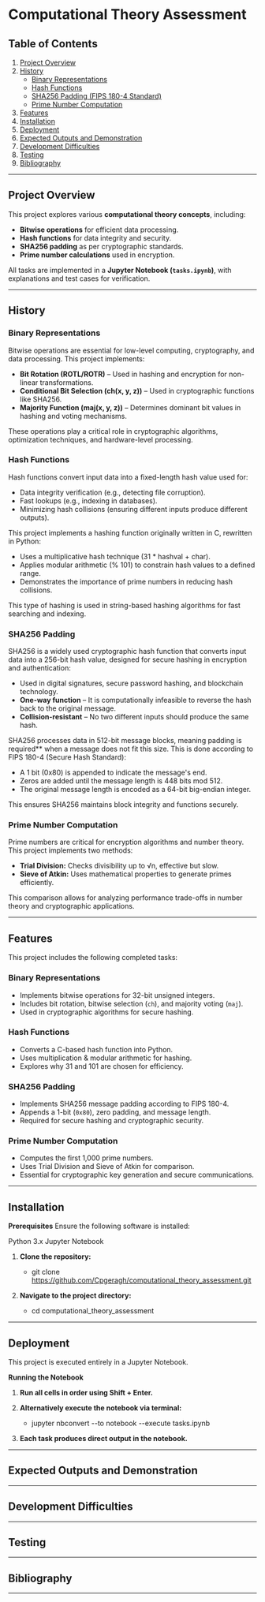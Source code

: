 # **Computational Theory Assessment**

## **Table of Contents**
1. [Project Overview](#project-overview)  
2. [History](#history)  
   - [Binary Representations](#binary-representations)  
   - [Hash Functions](#hash-functions)  
   - [SHA256 Padding (FIPS 180-4 Standard)](#sha256-padding-fips-180-4-standard)  
   - [Prime Number Computation](#prime-number-computation)  
3. [Features](#features)  
4. [Installation](#installation)  
5. [Deployment](#deployment)  
6. [Expected Outputs and Demonstration](#expected-outputs-and-demonstration)  
7. [Development Difficulties](#development-difficulties)  
8. [Testing](#testing)  
9. [Bibliography](#bibliography)  

---

## **Project Overview**  
This project explores various **computational theory concepts**, including:  
- **Bitwise operations** for efficient data processing.  
- **Hash functions** for data integrity and security.  
- **SHA256 padding** as per cryptographic standards.  
- **Prime number calculations** used in encryption.  

All tasks are implemented in a **Jupyter Notebook (`tasks.ipynb`)**, with explanations and test cases for verification.

---

## **History**  

### **Binary Representations**  
Bitwise operations are essential for low-level computing, cryptography, and data processing. This project implements:  
- **Bit Rotation (ROTL/ROTR)** – Used in hashing and encryption for non-linear transformations.  
- **Conditional Bit Selection (ch(x, y, z))** – Used in cryptographic functions like SHA256.  
- **Majority Function (maj(x, y, z))** – Determines dominant bit values in hashing and voting mechanisms.  

These operations play a critical role in cryptographic algorithms, optimization techniques, and hardware-level processing.

### **Hash Functions**  
Hash functions convert input data into a fixed-length hash value used for:  
- Data integrity verification (e.g., detecting file corruption).  
- Fast lookups (e.g., indexing in databases).  
- Minimizing hash collisions (ensuring different inputs produce different outputs).  

This project implements a hashing function originally written in C, rewritten in Python:
- Uses a multiplicative hash technique (31 * hashval + char).
- Applies modular arithmetic (% 101) to constrain hash values to a defined range.
- Demonstrates the importance of prime numbers in reducing hash collisions.  

This type of hashing is used in string-based hashing algorithms for fast searching and indexing.

### **SHA256 Padding**  
SHA256 is a widely used cryptographic hash function that converts input data into a 256-bit hash value, designed for secure hashing in encryption and authentication:
- Used in digital signatures, secure password hashing, and blockchain technology.  
- **One-way function** – It is computationally infeasible to reverse the hash back to the original message.  
- **Collision-resistant** – No two different inputs should produce the same hash.  

SHA256 processes data in 512-bit message blocks, meaning padding is required** when a message does not fit this size. This is done according to FIPS 180-4 (Secure Hash Standard):
- A 1 bit (0x80) is appended to indicate the message's end.
- Zeros are added until the message length is 448 bits mod 512.
- The original message length is encoded as a 64-bit big-endian integer.  

This ensures SHA256 maintains block integrity and functions securely.

### **Prime Number Computation**  
Prime numbers are critical for encryption algorithms and number theory. This project implements two methods:  
- **Trial Division:** Checks divisibility up to √n, effective but slow.  
- **Sieve of Atkin:** Uses mathematical properties to generate primes efficiently.  

This comparison allows for analyzing performance trade-offs in number theory and cryptographic applications.

---

## **Features**  
This project includes the following completed tasks:  

### **Binary Representations**  
- Implements bitwise operations for 32-bit unsigned integers.  
- Includes bit rotation, bitwise selection (`ch`), and majority voting (`maj`).  
- Used in cryptographic algorithms for secure hashing.  

### **Hash Functions**  
- Converts a C-based hash function into Python.  
- Uses multiplication & modular arithmetic for hashing.  
- Explores why 31 and 101 are chosen for efficiency.  

### **SHA256 Padding**  
- Implements SHA256 message padding according to FIPS 180-4.  
- Appends a 1-bit (`0x80`), zero padding, and message length.  
- Required for secure hashing and cryptographic security.  

### **Prime Number Computation**  
- Computes the first 1,000 prime numbers.  
- Uses Trial Division and Sieve of Atkin for comparison.  
- Essential for cryptographic key generation and secure communications.  

---

## **Installation** 

**Prerequisites**
Ensure the following software is installed:

Python 3.x
Jupyter Notebook

1. **Clone the repository:**  
    - git clone https://github.com/Cpgeragh/computational_theory_assessment.git

2. **Navigate to the project directory:**
    - cd computational_theory_assessment
 
---

## **Deployment**

This project is executed entirely in a Jupyter Notebook.  

**Running the Notebook**

1. **Run all cells in order using Shift + Enter.**

2. **Alternatively execute the notebook via terminal:**
    - jupyter nbconvert --to notebook --execute tasks.ipynb

3. **Each task produces direct output in the notebook.**

---

## **Expected Outputs and Demonstration**

---

## **Development Difficulties**

---

## **Testing**

---

## **Bibliography**

---